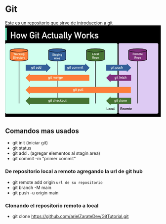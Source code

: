 # Git

Este es un repositorio que sirve de introduccion a git
![git](public/images/git.png)

## Comandos mas usados

- git init (iniciar git)
- git status
- git add . (agregar elementos al stagin area)
- git commit -m "primer commit"

### De repositorio local a remoto agregando la url de git hub

- git remote add origin `url de su repositorio`
- git branch -M main
- git push -u origin main

### Clonando el repositorio remoto a local

- git clone https://github.com/arielZarateDev/GitTutorial.git
